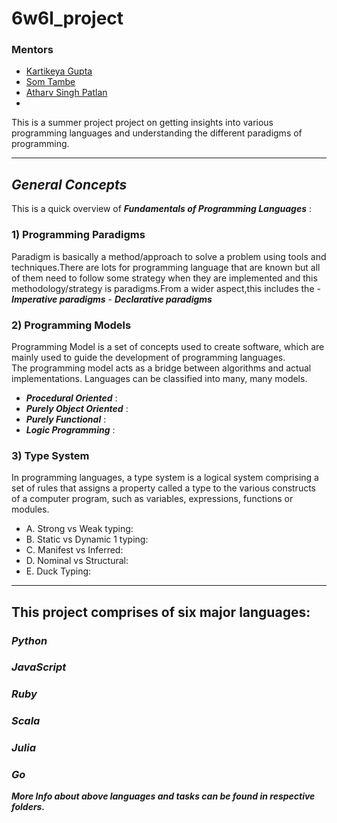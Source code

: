 # 6w6l_project
### **Mentors** 
- [Kartikeya Gupta](https://github.com/kartikcode)
- [Som Tambe](https://github.com/SomTambe)
- [Atharv Singh Patlan](https://github.com/AthaSSiN)
- 
This is a summer project project on getting insights into various programming languages and understanding the different paradigms of programming.

*****************************
## *General Concepts*

This is a quick overview of ***Fundamentals of Programming Languages*** :

### 1) Programming Paradigms
   Paradigm  is basically a method/approach to solve a problem using tools and techniques.There are lots for programming language that are known but all of them need to follow some strategy when they are implemented and this methodology/strategy is paradigms.From a wider aspect,this includes the
    - ***Imperative paradigms***
    - ***Declarative paradigms***

### 2) Programming Models

Programming Model is a set of concepts used to create software, which are mainly used to guide the development of programming languages. <br>
The programming model acts as a bridge between algorithms and actual implementations. 
Languages can be classified into many, many models.
- ***Procedural Oriented*** :
- ***Purely Object Oriented*** :
- ***Purely Functional*** :
- ***Logic Programming*** :
### 3) Type System

In programming languages, a type system is a logical system comprising a set of rules that assigns a property called a type to the various constructs of a computer program, such as variables, expressions, functions or modules.
- A. Strong vs Weak typing:
- B. Static vs Dynamic 1 typing:
- C. Manifest vs Inferred:
- D. Nominal vs Structural:
- E. Duck Typing:
******************************************
## This project comprises of six major languages:

### *Python*
### *JavaScript*
### *Ruby*
### *Scala*
### *Julia* 
### *Go*

***More Info about above languages and tasks can be found in respective folders.***

